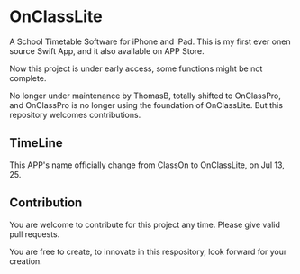 # OnClassLite
A School Timetable Software for iPhone and iPad.
This is my first ever onen source Swift App, and it also available on APP Store.

Now this project is under early access, some functions might be not complete.

No longer under maintenance by ThomasB, totally shifted to OnClassPro, and OnClassPro is no longer using the foundation of OnClassLite. But this repository welcomes contributions.

## TimeLine
This APP's name officially change from ClassOn to OnClassLite, on Jul 13, 25.

## Contribution
You are welcome to contribute for this project any time. Please give valid pull requests.

You are free to create, to innovate in this respository, look forward for your creation.
